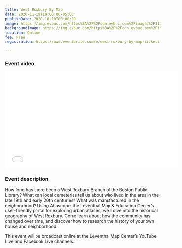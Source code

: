 ```yaml
---
title: West Roxbury By Map
date: 2020-11-19T19:00:00-05:00
publishDate: 2020-10-10T00:00:00
image: https://img.evbuc.com/https%3A%2F%2Fcdn.evbuc.com%2Fimages%2F113040367%2F167762409652%2F1%2Foriginal.20200929-170855?w=1080&auto=format%2Ccompress&q=75&sharp=10&rect=94%2C0%2C1730%2C865&s=de52a372cf336489ee4ae7b1af7a3c76
backgroundImage: https://img.evbuc.com/https%3A%2F%2Fcdn.evbuc.com%2Fimages%2F113040367%2F167762409652%2F1%2Foriginal.20200929-170855?w=1080&auto=format%2Ccompress&q=75&sharp=10&rect=94%2C0%2C1730%2C865&s=de52a372cf336489ee4ae7b1af7a3c76
location: Online
fee: Free
registration: https://www.eventbrite.com/e/west-roxbury-by-map-tickets-123211068623

---
```

### Event video

<iframe width="560" height="315" src="[https://www.youtube.com/embed/eeO-Bn5v_f0](https://www.youtube.com/embed/eeO-Bn5v_f0 "https://www.youtube.com/embed/eeO-Bn5v_f0")" frameborder="0" allow="accelerometer; autoplay; clipboard-write; encrypted-media; gyroscope; picture-in-picture" allowfullscreen></iframe>

### Event description

How long has there been a West Roxbury Branch of the Boston Public Library? What can local cemeteries tell us about who lived in the area in the late 19th and early 20th centuries? What was manufactured in the neighborhood? Using Atlascope, the Leventhal Map & Education Center’s user-friendly portal for exploring urban atlases, we’ll dive into the historical geography of West Roxbury. Come learn about how the community has changed over time, and discover how to research the history of your own house and neighborhood.

This event will be broadcast online at the Leventhal Map Center’s YouTube Live and Facebook Live channels.